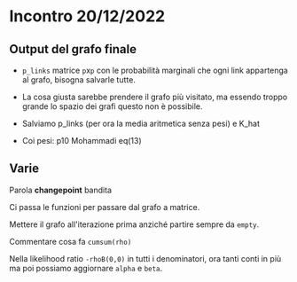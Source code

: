 # Incontro 20/12/2022

## Output del grafo finale

- `p_links` matrice `p`x`p` con le probabilità marginali che ogni link appartenga al grafo, bisogna salvarle tutte.

- La cosa giusta sarebbe prendere il grafo più visitato, ma essendo troppo grande lo spazio dei grafi questo non è possibile.

- Salviamo p_links (per ora la media aritmetica senza pesi) e K_hat

- Coi pesi: p10 Mohammadi eq(13)

## Varie

Parola **changepoint** bandita

Ci passa le funzioni per passare dal grafo a matrice.

Mettere il grafo all'iterazione prima anziché partire sempre da `empty`.

Commentare cosa fa `cumsum(rho)`

Nella likelihood ratio `-rhoB(0,0)` in tutti i denominatori, ora tanti conti in più ma poi possiamo aggiornare `alpha` e `beta`.